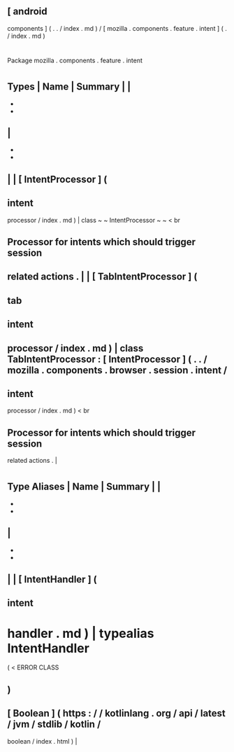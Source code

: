 [
android
-
components
]
(
.
.
/
index
.
md
)
/
[
mozilla
.
components
.
feature
.
intent
]
(
.
/
index
.
md
)
#
#
Package
mozilla
.
components
.
feature
.
intent
#
#
#
Types
|
Name
|
Summary
|
|
-
-
-
|
-
-
-
|
|
[
IntentProcessor
]
(
-
intent
-
processor
/
index
.
md
)
|
class
~
~
IntentProcessor
~
~
<
br
>
Processor
for
intents
which
should
trigger
session
-
related
actions
.
|
|
[
TabIntentProcessor
]
(
-
tab
-
intent
-
processor
/
index
.
md
)
|
class
TabIntentProcessor
:
[
IntentProcessor
]
(
.
.
/
mozilla
.
components
.
browser
.
session
.
intent
/
-
intent
-
processor
/
index
.
md
)
<
br
>
Processor
for
intents
which
should
trigger
session
-
related
actions
.
|
#
#
#
Type
Aliases
|
Name
|
Summary
|
|
-
-
-
|
-
-
-
|
|
[
IntentHandler
]
(
-
intent
-
handler
.
md
)
|
typealias
IntentHandler
=
(
<
ERROR
CLASS
>
)
-
>
[
Boolean
]
(
https
:
/
/
kotlinlang
.
org
/
api
/
latest
/
jvm
/
stdlib
/
kotlin
/
-
boolean
/
index
.
html
)
|
